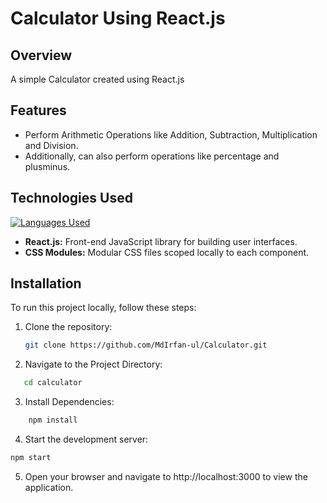 # Calculator Using React.js

## Overview 

A simple Calculator created using React.js

## Features

- Perform Arithmetic Operations like Addition, Subtraction, Multiplication and Division.
- Additionally, can also perform operations like percentage and plusminus.

## Technologies Used

[![Languages Used](https://skillicons.dev/icons?i=js,html,css,react)](https://skillicons.dev)

- **React.js:** Front-end JavaScript library for building user interfaces.
- **CSS Modules:** Modular CSS files scoped locally to each component.

## Installation

To run this project locally, follow these steps:

1. Clone the repository:

   ```bash
   git clone https://github.com/MdIrfan-ul/Calculator.git
   ```
2. Navigate to the Project Directory:
```bash
   cd calculator
   ```
   
3. Install Dependencies:

 ```bash
     npm install
 ```

4. Start the development server:

```bash
npm start
```
5. Open your browser and navigate to http://localhost:3000 to view the application.
